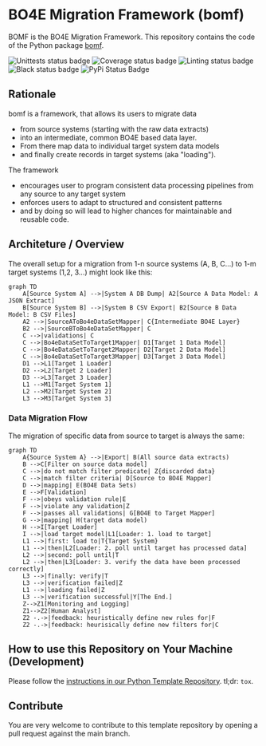 # BO4E Migration Framework (bomf)

BOMF is the BO4E Migration Framework.
This repository contains the code of the Python package [bomf](https://pypi.org/project/bomf).

![Unittests status badge](https://github.com/Hochfrequenz/bo4e_migration_framework/workflows/Unittests/badge.svg)
![Coverage status badge](https://github.com/Hochfrequenz/bo4e_migration_framework/workflows/Coverage/badge.svg)
![Linting status badge](https://github.com/Hochfrequenz/bo4e_migration_framework/workflows/Linting/badge.svg)
![Black status badge](https://github.com/Hochfrequenz/bo4e_migration_framework/workflows/Black/badge.svg)
![PyPi Status Badge](https://img.shields.io/pypi/v/bomf)

## Rationale
bomf is a framework, that allows its users to migrate data
- from source systems (starting with the raw data extracts)
- into an intermediate, common BO4E based data layer.
- From there map data to individual target system data models
- and finally create records in target systems (aka "loading").

The framework
- encourages user to program consistent data processing pipelines from any source to any target system 
- enforces users to adapt to structured and consistent patterns
- and by doing so will lead to higher chances for maintainable and reusable code.

## Architeture / Overview
The overall setup for a migration from 1-n source systems (A, B, C...) to 1-m target systems (1,2, 3...) might look like this:

```mermaid
graph TD
    A[Source System A] -->|System A DB Dump| A2[Source A Data Model: A JSON Extract]
    B[Source System B] -->|System B CSV Export| B2[Source B Data Model: B CSV Files]
    A2 -->|SourceAToBo4eDataSetMapper| C{Intermediate BO4E Layer}
    B2 -->|SourceBToBo4eDataSetMapper| C
    C -->|validations| C
    C -->|Bo4eDataSetToTarget1Mapper| D1[Target 1 Data Model]
    C -->|Bo4eDataSetToTarget2Mapper| D2[Target 2 Data Model]
    C -->|Bo4eDataSetToTarget3Mapper| D3[Target 3 Data Model]
    D1 -->L1[Target 1 Loader]
    D2 -->L2[Target 2 Loader]
    D3 -->L3[Target 3 Loader]
    L1 -->M1[Target System 1]
    L2 -->M2[Target System 2]
    L3 -->M3[Target System 3]
```

### Data Migration Flow
The migration of specific data from source to target is always the same:
```mermaid
graph TD
    A{Source System A} -->|Export| B(All source data extracts)
    B -->C[Filter on source data model]
    C -->|do not match filter predicate| Z{discarded data}
    C -->|match filter criteria| D[Source to BO4E Mapper]
    D -->|mapping| E(BO4E Data Sets)
    E -->F[Validation]
    F -->|obeys validation rule|E
    F -->|violate any validation|Z
    F -->|passes all validations| G[BO4E to Target Mapper]
    G -->|mapping| H(target data model)
    H -->I[Target Loader]
    I -->|load target model|L1[Loader: 1. load to target]
    L1 -->|first: load to|T{Target System}
    L1 -->|then|L2[Loader: 2. poll until target has processed data]
    L2 -->|second: poll until|T
    L2 -->|then|L3[Loader: 3. verify the data have been processed correctly]
    L3 -->|finally: verify|T
    L3 -->|verification failed|Z
    L1 -->|loading failed|Z
    L3 -->|verification successful|Y[The End.]
    Z-->Z1[Monitoring and Logging]
    Z1-->Z2[Human Analyst]
    Z2 -.->|feedback: heuristically define new rules for|F
    Z2 -.->|feedback: heurisically define new filters for|C
```


## How to use this Repository on Your Machine (Development)

Please follow the [instructions in our Python Template Repository](https://github.com/Hochfrequenz/python_template_repository).
tl;dr: `tox`.

## Contribute

You are very welcome to contribute to this template repository by opening a pull request against the main branch.
